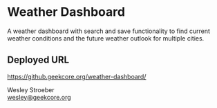 # Weather Dashboard

A weather dashboard with search and save functionality to find current weather conditions and the future weather outlook for multiple cities.  

## Deployed URL
<https://github.geekcore.org/weather-dashboard/>

Wesley Stroeber  
<wesley@geekcore.org>